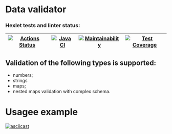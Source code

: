 # Data validator

### Hexlet tests and linter status:

<div align="center">

| [![Actions Status](https://github.com/stanmoskalenko/java-project-78/actions/workflows/hexlet-check.yml/badge.svg)](https://github.com/stanmoskalenko/java-project-78/actions) | [![Java CI](https://github.com/stanmoskalenko/java-project-78/actions/workflows/main.yml/badge.svg)](https://github.com/stanmoskalenko/java-project-78/actions/workflows/main.yml) | [![Maintainability](https://api.codeclimate.com/v1/badges/b70a4c8fe0415ff4b1ad/maintainability)](https://codeclimate.com/github/stanmoskalenko/java-project-78/maintainability)|[![Test Coverage](https://api.codeclimate.com/v1/badges/b70a4c8fe0415ff4b1ad/test_coverage)](https://codeclimate.com/github/stanmoskalenko/java-project-78/test_coverage) |
|---|---|---| ---|

</div>

## Validation of the following types is supported: 

* numbers;
* strings 
* maps;
* nested maps validation with complex schema.

# Usagee example

[![asciicast](https://asciinema.org/a/NtQ6xBownxYFN2H8WEffvtcS1.svg)](https://asciinema.org/a/NtQ6xBownxYFN2H8WEffvtcS1)
